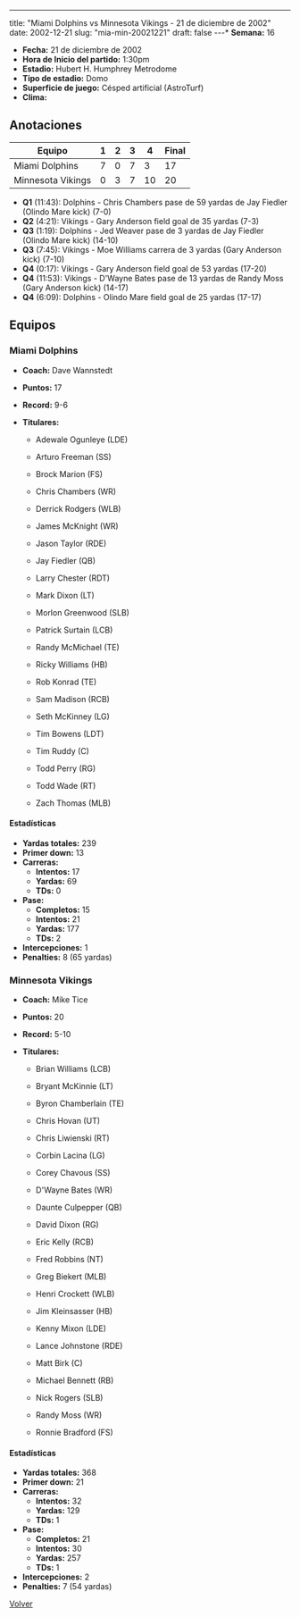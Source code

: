 ---
title: "Miami Dolphins vs Minnesota Vikings - 21 de diciembre de 2002"
date: 2002-12-21
slug: "mia-min-20021221"
draft: false
---* **Semana:** 16
* **Fecha:** 21 de diciembre de 2002
* **Hora de Inicio del partido:** 1:30pm
* **Estadio:** Hubert H. Humphrey Metrodome
* **Tipo de estadio:** Domo
* **Superficie de juego:** Césped artificial (AstroTurf)
* **Clima:** 




## Anotaciones
| Equipo | 1 | 2 | 3 | 4 | Final |
|--------|---|---|---|---|-------|
| Miami Dolphins  | 7 | 0 | 7 | 3  | 17 |
| Minnesota Vikings  | 0 | 3 | 7 | 10  | 20 |
* **Q1** (11:43): Dolphins - Chris Chambers pase de 59 yardas de Jay Fiedler (Olindo Mare kick) (7-0)
* **Q2** (4:21): Vikings - Gary Anderson field goal de 35 yardas (7-3)
* **Q3** (1:19): Dolphins - Jed Weaver pase de 3 yardas de Jay Fiedler (Olindo Mare kick) (14-10)
* **Q3** (7:45): Vikings - Moe Williams carrera de 3 yardas (Gary Anderson kick) (7-10)
* **Q4** (0:17): Vikings - Gary Anderson field goal de 53 yardas (17-20)
* **Q4** (11:53): Vikings - D'Wayne Bates pase de 13 yardas de Randy Moss (Gary Anderson kick) (14-17)
* **Q4** (6:09): Dolphins - Olindo Mare field goal de 25 yardas (17-17)


## Equipos


### Miami Dolphins
* **Coach:** Dave Wannstedt
* **Puntos:** 17
* **Record:** 9-6
* **Titulares:** 

  * Adewale Ogunleye (LDE) 

  * Arturo Freeman (SS) 

  * Brock Marion (FS) 

  * Chris Chambers (WR) 

  * Derrick Rodgers (WLB) 

  * James McKnight (WR) 

  * Jason Taylor (RDE) 

  * Jay Fiedler (QB) 

  * Larry Chester (RDT) 

  * Mark Dixon (LT) 

  * Morlon Greenwood (SLB) 

  * Patrick Surtain (LCB) 

  * Randy McMichael (TE) 

  * Ricky Williams (HB) 

  * Rob Konrad (TE) 

  * Sam Madison (RCB) 

  * Seth McKinney (LG) 

  * Tim Bowens (LDT) 

  * Tim Ruddy (C) 

  * Todd Perry (RG) 

  * Todd Wade (RT) 

  * Zach Thomas (MLB) 

#### Estadísticas
* **Yardas totales:** 239
* **Primer down:** 13
* **Carreras:**
  * **Intentos:** 17
  * **Yardas:** 69
  * **TDs:** 0
* **Pase:**
  * **Completos:** 15
  * **Intentos:** 21
  * **Yardas:** 177
  * **TDs:** 2
* **Intercepciones:** 1
* **Penalties:** 8 (65 yardas)

### Minnesota Vikings
* **Coach:** Mike Tice
* **Puntos:** 20
* **Record:** 5-10
* **Titulares:** 

  * Brian Williams (LCB) 

  * Bryant McKinnie (LT) 

  * Byron Chamberlain (TE) 

  * Chris Hovan (UT) 

  * Chris Liwienski (RT) 

  * Corbin Lacina (LG) 

  * Corey Chavous (SS) 

  * D'Wayne Bates (WR) 

  * Daunte Culpepper (QB) 

  * David Dixon (RG) 

  * Eric Kelly (RCB) 

  * Fred Robbins (NT) 

  * Greg Biekert (MLB) 

  * Henri Crockett (WLB) 

  * Jim Kleinsasser (HB) 

  * Kenny Mixon (LDE) 

  * Lance Johnstone (RDE) 

  * Matt Birk (C) 

  * Michael Bennett (RB) 

  * Nick Rogers (SLB) 

  * Randy Moss (WR) 

  * Ronnie Bradford (FS) 

#### Estadísticas
* **Yardas totales:** 368
* **Primer down:** 21
* **Carreras:**
  * **Intentos:** 32
  * **Yardas:** 129
  * **TDs:** 1
* **Pase:**
  * **Completos:** 21
  * **Intentos:** 30
  * **Yardas:** 257
  * **TDs:** 1
* **Intercepciones:** 2
* **Penalties:** 7 (54 yardas)


[Volver](/historia/2002)
